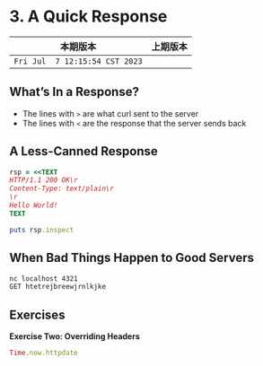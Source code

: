 # 3. A Quick Response

|本期版本|上期版本|
|:---:|:---:|
|`Fri Jul  7 12:15:54 CST 2023` |

## What’s In a Response?

* The lines with `>` are what curl sent to the server
* The lines with `<` are the response that the server sends back

## A Less-Canned Response

```ruby
rsp = <<TEXT
HTTP/1.1 200 OK\r
Content-Type: text/plain\r
\r
Hello World!
TEXT

puts rsp.inspect
```

## When Bad Things Happen to Good Servers


```bash
nc localhost 4321
GET htetrejbreewjrnlkjke
```


## Exercises

**Exercise Two: Overriding Headers**

```ruby
Time.now.httpdate
```